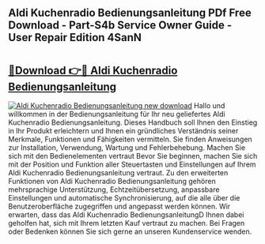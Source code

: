 ## Aldi Kuchenradio Bedienungsanleitung PDf Free Download - Part-S4b Service Owner Guide - User Repair Edition 4SanN

# <h2><a href="http://df34c8t.blite.top/?on=Aldi+Kuchenradio+Bedienungsanleitung">🔗Download 👉🔴 Aldi Kuchenradio Bedienungsanleitung</a></h2>

[![Aldi Kuchenradio Bedienungsanleitung new download](https://i.imgur.com/lujVjoI.png)](http://df34c8t.blite.top/?on=Aldi+Kuchenradio+Bedienungsanleitung)
Hallo und willkommen in der Bedienungsanleitung für Ihr neu geliefertes Aldi Kuchenradio Bedienungsanleitung. Dieses Handbuch soll Ihnen den Einstieg in Ihr Produkt erleichtern und Ihnen ein gründliches Verständnis seiner Merkmale, Funktionen und Fähigkeiten vermitteln. Sie finden Anweisungen zur Installation, Verwendung, Wartung und Fehlerbehebung. Machen Sie sich mit den Bedienelementen vertraut Bevor Sie beginnen, machen Sie sich mit der Position und Funktion aller Steuertasten und Einstellungen auf Ihrem Aldi Kuchenradio Bedienungsanleitung vertraut. Zu den erweiterten Funktionen von Aldi Kuchenradio Bedienungsanleitung gehören mehrsprachige Unterstützung, Echtzeitübersetzung, anpassbare Einstellungen und automatische Synchronisierung, auf die alle über die Benutzeroberfläche zugegriffen und angepasst werden können. Wir erwarten, dass das Aldi Kuchenradio BedienungsanleitungD Ihnen dabei geholfen hat, sich mit Ihrem letzten Kauf vertraut zu machen. Bei Fragen oder Bedenken können Sie sich gerne an unseren Kundenservice wenden.
